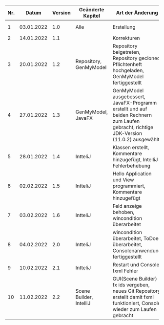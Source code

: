 | Nr. | Datum | Version | Geänderte Kapitel | Art der Änderung | Autor | Status |
|--------------|-------------|--------------|--------------|-------------|--------------|--------------|
| 1 | 03.01.2022 | 1.0 | Alle | Erstellung | Michael Wittner | - |
| 2 | 14.01.2022 | 1.1 |  | Korrekturen | 3AHITN | - |
| 3 | 20.01.2022 | 1.2 | Repository, GenMyModel | Repository beigetreten, Repository gecloned, Pflichtenheft hochgeladen, GenMyModel fertiggestellt | Nico Mekina | iB |
| 4 | 27.01.2022 | 1.3 | GenMyModel, JavaFX | GenMyModel ausgebessert, JavaFX-Programm erstellt und auf beiden Rechnern zum Laufen gebracht, richtige JDK-Version (11.0.2) ausgewählt | Nico Mekina | iB |
| 5 | 28.01.2022 | 1.4 | IntteliJ | Klassen erstellt, Kommentare hinzugefügt, IntelliJ Fehlerbehebung | Nico Mekina | iB |
| 6 | 02.02.2022 | 1.5 | IntteliJ | Hello Application und View programmiert, Kommentare hinzugefügt | Nico Mekina | iB |
| 7 | 03.02.2022 | 1.6 | IntteliJ | Feld anzeige behoben, wincondition überarbeitet | Nico Mekina | iB |
| 8 | 04.02.2022 | 2.0 | IntteliJ | wincondition überarbeitet, ToDoes überarbeitet, Consolenanwendung fertiggestellt | Nico Mekina | iB |
| 9 | 10.02.2022 | 2.1 | IntteliJ | Restart und Console, fxml Fehler | Nico Mekina | iB |
| 10 | 11.02.2022 | 2.2 | Scene Builder, IntelliJ | GUI(Scene Builder) fx ids vergeben, neues Git Repository erstellt damit fxml funktioniert, Console wieder zum Laufen gebracht | Nico Mekina | iB |
